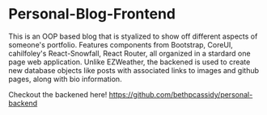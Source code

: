 # Personal-Blog-Frontend

This is an OOP based blog that is styalized to show off different aspects of someone's portfolio. Features components from Bootstrap, CoreUI, cahilfoley's React-Snowfall, React Router, all organized in a stardard one page web application. Unlike EZWeather, the backened is used to create new database objects like posts with associated links to images and github pages, along with bio information.

Checkout the backened here! https://github.com/bethpcassidy/personal-backend
